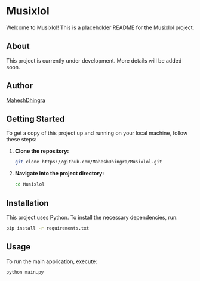 # Musixlol

Welcome to Musixlol! This is a placeholder README for the Musixlol project.

## About

This project is currently under development. More details will be added soon.

## Author

[MaheshDhingra](https://github.com/MaheshDhingra)

## Getting Started

To get a copy of this project up and running on your local machine, follow these steps:

1.  **Clone the repository:**
    ```bash
    git clone https://github.com/MaheshDhingra/Musixlol.git
    ```
2.  **Navigate into the project directory:**
    ```bash
    cd Musixlol
    ```

## Installation

This project uses Python. To install the necessary dependencies, run:

```bash
pip install -r requirements.txt
```

## Usage

To run the main application, execute:

```bash
python main.py
```
